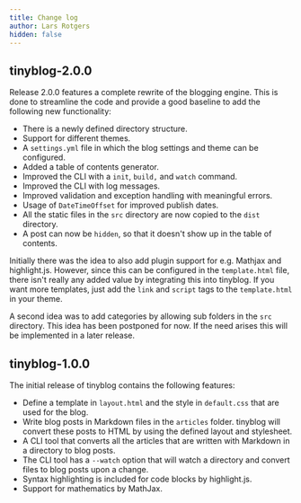 ```yaml
---
title: Change log
author: Lars Rotgers
hidden: false
---
```


## tinyblog-2.0.0

Release 2.0.0 features a complete rewrite of the blogging engine. This is done to streamline the code and provide a good baseline to add the following new functionality:

  * There is a newly defined directory structure.
  * Support for different themes.
  * A `settings.yml` file in which the blog settings and theme can be configured.
  * Added a table of contents generator.
  * Improved the CLI with a `init`, `build,` and `watch` command.
  * Improved the CLI with log messages.
  * Improved validation and exception handling with meaningful errors.
  * Usage of `DateTimeOffset` for improved publish dates.
  * All the static files in the `src` directory are now copied to the `dist` directory.
  * A post can now be `hidden`, so that it doesn't show up in the table of contents.

Initially there was the idea to also add plugin support for e.g. Mathjax and highlight.js. However, since this can be configured in the `template.html` file, there isn't really any added value by integrating this into tinyblog. If you want more templates, just add the `link` and `script` tags to the `template.html` in your theme.

A second idea was to add categories by allowing sub folders in the `src` directory. This idea has been postponed for now. If the need arises this will be implemented in a later release.

## tinyblog-1.0.0

The initial release of tinyblog contains the following features:
 
 * Define a template in `layout.html` and the style in `default.css` that are used for the blog.
 * Write blog posts in Markdown files in the `articles` folder. tinyblog will convert these posts to HTML by using the defined layout and stylesheet.
 * A CLI tool that converts all the articles that are written with Markdown in a directory to blog posts.
 * The CLI tool has a `--watch` option that will watch a directory and convert files to blog posts upon a change.
 * Syntax highlighting is included for code blocks by highlight.js.
 * Support for mathematics by MathJax.